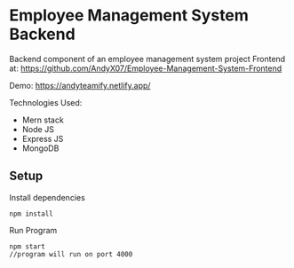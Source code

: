# Employee Management System Backend

Backend component of an employee management system project
Frontend at: https://github.com/AndyX07/Employee-Management-System-Frontend

Demo: https://andyteamify.netlify.app/

Technologies Used:
- Mern stack
- Node JS
- Express JS
- MongoDB

## Setup
Install dependencies
```
npm install
```
Run Program 
```
npm start
//program will run on port 4000
```
